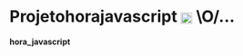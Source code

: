 # <strong>Projetohorajavascript</strong> <img align="center" height="20px" src="https://img.shields.io/badge/JavaScript-323330?style=for-the-badge&logo=javascript&logoColor=F7DF1E"/> \O/...
 <strong>hora_javascript</strong>
